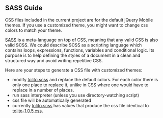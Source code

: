 ## SASS Guide

CSS files included in the current project  are for the default jQuery Mobile themes. If you use a customized theme, you might want to change css colors to match your theme.

[SASS](http://sass-lang.com/ "SASS") is a meta-language on top of CSS, meaning that any valid CSS is also valid SCSS. We could describe SCSS as a scripting language which contains loops, expressions, functions, variables and conditional logic. Its purpose is to help defining the styles of a document in a clean and structured way and avoid writing repetitive CSS.

Here are your steps to generate a CSS file with customized themes:

- modify [tolito.scss](https://github.com/tolis-e/jQuery-Mobile-Progress-Bar-with-Percentage/blob/master/src/scss/tolito.scss) and replace the default colors. For each color there is only one place to replace it, unlike in CSS where one would have to replace in a number of places.
- run sass interpreter (unless you use directory-watching script)
- css file will be automatically generated
- currently [tolito.scss](https://github.com/tolis-e/jQuery-Mobile-Progress-Bar-with-Percentage/blob/master/src/scss/tolito.scss) has values that produce the css file identical to [tolito-1.0.5.css](https://github.com/tolis-e/jQuery-Mobile-Progress-Bar-with-Percentage/blob/master/src/css/tolito-1.0.5.css).
